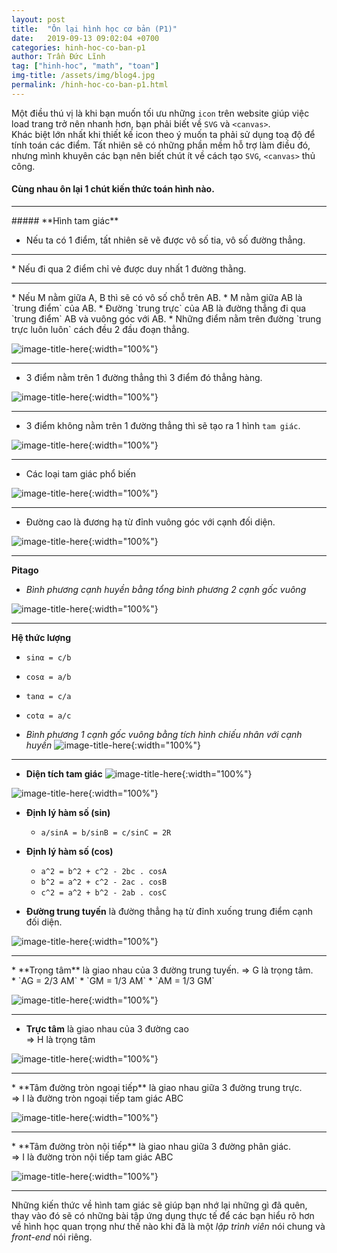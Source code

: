 ```yaml
---
layout: post
title:  "Ôn lại hình học cơ bản (P1)"
date:   2019-09-13 09:02:04 +0700
categories: hinh-hoc-co-ban-p1
author: Trần Đức Lĩnh
tag: ["hinh-hoc", "math", "toan"]
img-title: /assets/img/blog4.jpg
permalink: /hinh-hoc-co-ban-p1.html
---
```

Một điều thú vị là khi bạn muốn tối ưu những `icon` trên website giúp việc load trang trở nên nhanh hơn, bạn phải biết về `SVG` và `<canvas>`.<br/>
Khác biệt lớn nhất khi thiết kế icon theo ý muốn ta phải sử dụng toạ độ để tính toán các điểm. Tất nhiên sẽ có những phần mềm hỗ trợ làm điều đó, nhưng mình khuyên các bạn nên biết chút ít về cách tạo `SVG`, `<canvas>` thủ công.



#### Cùng nhau ôn lại 1 chút kiến thức toán hình nào.
<hr/>
##### **Hình tam giác**

* Nếu ta có 1 điểm, tất nhiên sẽ vẽ được vô số tia, vô số đường thẳng.

<div id="point" class="jxgbox jsx_geometry"></div>

<!-- ![image-title-here](/assets/img/img-post/toan-hinh-co-ban-p1/1-diem.png){:width="100%"} -->

<hr/>
* Nếu đi qua 2 điểm chỉ vẻ được duy nhất 1 đường thằng.

<div id="twoPoint" class="jxgbox jsx_geometry"></div>

<!-- ![image-title-here](/assets/img/img-post/toan-hinh-co-ban-p1/duong-thang.png){:width="100%"} -->
<hr/>
* Nếu M nằm giữa A, B thì sẽ có vô số chỗ trên AB.
* M nằm giữa AB là `trung điểm` của AB.
* Đường `trung trực` của AB là đường thẳng đi qua `trung điểm` AB và vuông góc với AB.
* Những điểm nằm trên đường `trung trực luôn luôn` cách đều 2 đầu đoạn thẳng.

<div id="midPoint" class="jxgbox jsx_geometry"></div>

![image-title-here](/assets/img/img-post/toan-hinh-co-ban-p1/trung-truc.png){:width="100%"}
<hr/>

* 3 điểm nằm trên 1 đường thẳng thì 3 điểm đó thẳng hàng.

![image-title-here](/assets/img/img-post/toan-hinh-co-ban-p1/3-diem.png){:width="100%"}
<hr/>

* 3 điểm không nằm trên 1 đường thẳng thì sẽ tạo ra 1 hình `tam giác`.

![image-title-here](/assets/img/img-post/toan-hinh-co-ban-p1/tam-giac.png){:width="100%"}
<hr/>

* Các loại tam giác phổ biến

![image-title-here](/assets/img/img-post/toan-hinh-co-ban-p1/cac-loai-tam-giac.png){:width="100%"}
<hr/>

* Đường cao là đương hạ từ đỉnh vuông góc với cạnh đối diện.

![image-title-here](/assets/img/img-post/toan-hinh-co-ban-p1/duong-cao.png){:width="100%"}
<hr/>

**Pitago**
* *Bình phương cạnh huyền bằng tổng bình phương 2 cạnh gốc vuông* 

![image-title-here](/assets/img/img-post/toan-hinh-co-ban-p1/pitago.png){:width="100%"}

<hr/>

**Hệ thức lượng**
* `sinα = c/b`
* `cosα = a/b`
* `tanα = c/a`
* `cotα = a/c`

* *Bình phương 1 cạnh gốc vuông bằng tích hình chiếu nhân với cạnh huyền*
![image-title-here](/assets/img/img-post/toan-hinh-co-ban-p1/binh-thuong-1-canh.png){:width="100%"}

<hr/>

* **Diện tích tam giác**
![image-title-here](/assets/img/img-post/toan-hinh-co-ban-p1/dien-tich-1.png){:width="100%"}

![image-title-here](/assets/img/img-post/toan-hinh-co-ban-p1/dien-tich-2.png){:width="100%"}

* **Định lý hàm số (sin)**
    * `a/sinA = b/sinB = c/sinC = 2R`

* **Định lý hàm số (cos)**
    * `a^2 = b^2 + c^2 - 2bc . cosA`
    * `b^2 = a^2 + c^2 - 2ac . cosB`
    * `c^2 = a^2 + b^2 - 2ab . cosC`

* **Đường trung tuyến** là đường thẳng hạ từ đỉnh xuống trung điểm cạnh đối diện.

![image-title-here](/assets/img/img-post/toan-hinh-co-ban-p1/trung-tuyen.png){:width="100%"}
<hr/>
* **Trọng tâm** là giao nhau của 3 đường trung tuyến.
=> G là trọng tâm.<br/>
    * `AG = 2/3 AM`
    * `GM = 1/3 AM`
    * `AM = 1/3 GM`

![image-title-here](/assets/img/img-post/toan-hinh-co-ban-p1/trong-tam.png){:width="100%"}
<hr/>

* **Trực tâm** là giao nhau của 3 đường cao<br/>
=> H là trọng tâm

![image-title-here](/assets/img/img-post/toan-hinh-co-ban-p1/truc-tam.png){:width="100%"}
<hr/>
* **Tâm đường tròn ngoại tiếp** là giao nhau giữa 3 đường trung trực.<br/>
=> I là đường tròn ngoại tiếp tam giác ABC

![image-title-here](/assets/img/img-post/toan-hinh-co-ban-p1/tam-duong-tron-ngoai.png){:width="100%"}
<hr/>
* **Tâm đường tròn nội tiếp** là giao nhau giữa 3 đường phân giác.<br/>
=> I là đường tròn nội tiếp tam giác ABC

![image-title-here](/assets/img/img-post/toan-hinh-co-ban-p1/tam-duong-tron-noi.png){:width="100%"}

***

Những kiến thức về hình tam giác sẽ giúp bạn nhớ lại những gì đã quên, thay vào đó sẽ có những bài tập ứng dụng thực tế để các bạn hiểu rõ hơn về hình học quan trọng như thế nào khi đã là một *lập trình viên* nói chung và *front-end* nói riêng.